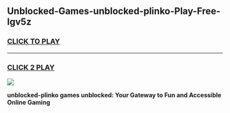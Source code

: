 
## Unblocked-Games-unblocked-plinko-Play-Free-lgv5z
<h3>
<a href="https://premium76.site?title=unblocked-plinko&ref=21A">CLICK TO PLAY</a></h3>
<hr>

<h3>
<a href="https://premium76.site?title=unblocked-plinko&ref=21A">CLICK 2 PLAY</a>
  
</h3>

<a href="https://premium76.site?title=unblocked-plinko&ref=21A"><img src="https://clearcache.store/games.png"></a>


**unblocked-plinko games unblocked: Your Gateway to Fun and Accessible Online Gaming**
